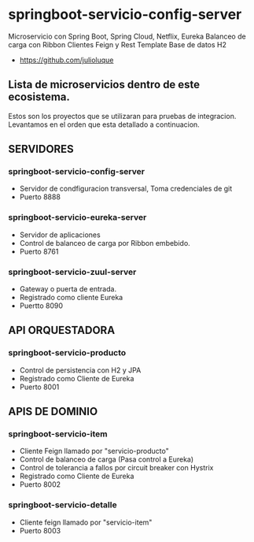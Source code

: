 # springboot-servicio-config-server
Microservicio con Spring Boot, Spring Cloud, Netflix, Eureka Balanceo de carga con Ribbon Clientes Feign y Rest Template Base de datos H2
- https://github.com/julioluque

## Lista de microservicios dentro de este ecosistema.
Estos son los proyectos que se utilizaran para pruebas de integracion. 
Levantamos en el orden que esta detallado a continuacion.

## SERVIDORES
### springboot-servicio-config-server
- Servidor de condfiguracion transversal, Toma credenciales de git
- Puerto 8888

### springboot-servicio-eureka-server
- Servidor de aplicaciones
- Control de balanceo de carga por Ribbon embebido.
- Puerto 8761

### springboot-servicio-zuul-server
- Gateway o puerta de entrada.
- Registrado como cliente Eureka
- Puertto 8090


## API ORQUESTADORA
### springboot-servicio-producto
- Control de persistencia con H2 y JPA
- Registrado como Cliente de Eureka
- Puerto 8001

## APIS DE DOMINIO
### springboot-servicio-item
- Cliente Feign llamado por "servicio-producto"
- Control de balanceo de carga (Pasa control a Eureka)
- Control de tolerancia a fallos por circuit breaker con Hystrix
- Registrado como Cliente de Eureka
- Puerto 8002


### springboot-servicio-detalle
- Cliente feign llamado por "servicio-item"
- Puerto 8003
